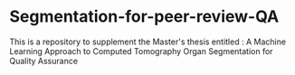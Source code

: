 # Segmentation-for-peer-review-QA
This is a repository to supplement the Master's thesis entitled : A Machine Learning Approach to Computed Tomography Organ Segmentation for Quality Assurance
